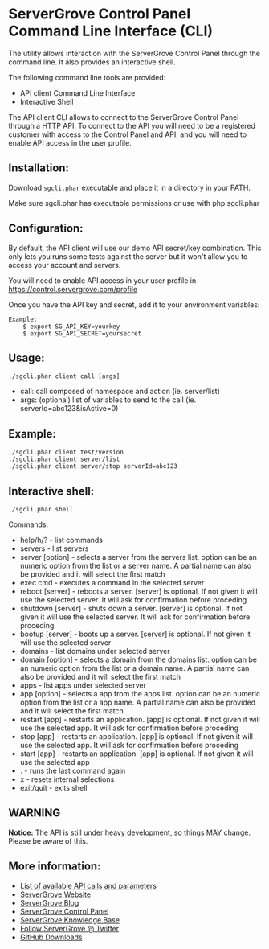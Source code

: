 # ServerGrove Control Panel Command Line Interface (CLI)

The utility allows interaction with the ServerGrove Control Panel through the command line. It also provides an interactive shell.

The following command line tools are provided:

* API client Command Line Interface
* Interactive Shell

The API client CLI allows to connect to the ServerGrove Control Panel through a HTTP API. To connect to the API you will
need to be a registered customer with access to the Control Panel and API, and you will need to enable API access in the
user profile.

## Installation:

Download [`sgcli.phar`](https://github.com/servergrove/sgcli/raw/master/sgcli.phar) executable and place it in a directory in your PATH.

Make sure sgcli.phar has executable permissions or use with php sgcli.phar

## Configuration:

By default, the API client will use our demo API secret/key combination. This only lets you runs some tests against the
server but it won't allow you to access your account and servers.

You will need to enable API access in your user profile in https://control.servergrove.com/profile

Once you have the API key and secret, add it to your environment variables:

	Example:
		$ export SG_API_KEY=yourkey
		$ export SG_API_SECRET=yoursecret


## Usage:

	./sgcli.phar client call [args]

* call: call composed of namespace and action (ie. server/list)
* args: (optional) list of variables to send to the call (ie. serverId=abc123&isActive=0)

## Example:

	./sgcli.phar client test/version
	./sgcli.phar client server/list
	./sgcli.phar client server/stop serverId=abc123

## Interactive shell:

	./sgcli.phar shell

Commands:

* help/h/? - list commands
* servers - list servers
* server [option] - selects a server from the servers list. option can be an numeric option from the list or a server name. A partial name can also be provided and it will select the first match
* exec cmd - executes a command in the selected server
* reboot [server] - reboots a server. [server] is optional. If not given it will use the selected server. It will ask for confirmation before proceding
* shutdown [server] - shuts down a server. [server] is optional. If not given it will use the selected server. It will ask for confirmation before proceding
* bootup [server] - boots up a server. [server] is optional. If not given it will use the selected server
* domains - list domains under selected server
* domain [option] - selects a domain from the domains list. option can be an numeric option from the list or a domain name. A partial name can also be provided and it will select the first match
* apps - list apps under selected server
* app [option] - selects a app from the apps list. option can be an numeric option from the list or a app name. A partial name can also be provided and it will select the first match
* restart [app] - restarts an application. [app] is optional. If not given it will use the selected app. It will ask for confirmation before proceding
* stop [app] - restarts an application. [app] is optional. If not given it will use the selected app. It will ask for confirmation before proceding
* start [app] - restarts an application. [app] is optional. If not given it will use the selected app
* . - runs the last command again
* x - resets internal selections
* exit/quit - exits shell

## WARNING

**Notice:** The API is still under heavy development, so things MAY change. Please be aware of this.

## More information:

* [List of available API calls and parameters](https://control.servergrove.com/docs/api)
* [ServerGrove Website](http://www.servergrove.com/)
* [ServerGrove Blog](http://blog.servergrove.com/)
* [ServerGrove Control Panel](https://control.servergrove.com/)
* [ServerGrove Knowledge Base](https://secure.servergrove.com/clients)
* [Follow ServerGrove @ Twitter](http://twitter.com/servergrove)
* [GitHub Downloads](http://github.com/servergrove)